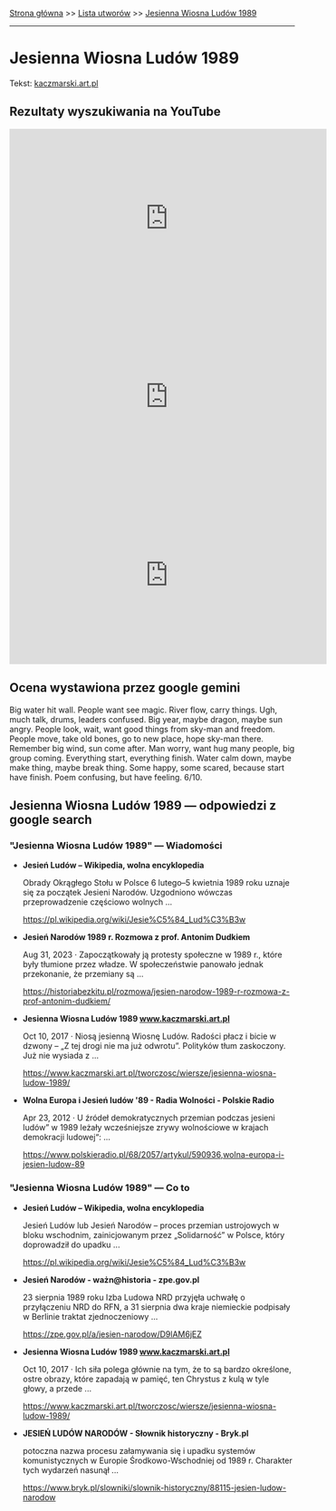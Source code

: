 [Strona główna](../index.md) >> [Lista utworów](../list.md) >> [Jesienna Wiosna Ludów 1989](185.md)

---

# Jesienna Wiosna Ludów 1989

Tekst: [kaczmarski.art.pl](https://www.kaczmarski.art.pl/tworczosc/wiersze/jesienna-wiosna-ludow-1989/)

## Rezultaty wyszukiwania na YouTube

<iframe width="560" height="315" src="https://www.youtube.com/embed/Qs_b-T5OG6U?si=IdontcarewhotheIRSsendsImnotpayingtaxes" title="YouTube video player" frameborder="0" allow="accelerometer; autoplay; clipboard-write; encrypted-media; gyroscope; picture-in-picture; web-share" referrerpolicy="strict-origin-when-cross-origin" allowfullscreen></iframe>

<iframe width="560" height="315" src="https://www.youtube.com/embed/AbPaEIgRrOg?si=IdontcarewhotheIRSsendsImnotpayingtaxes" title="YouTube video player" frameborder="0" allow="accelerometer; autoplay; clipboard-write; encrypted-media; gyroscope; picture-in-picture; web-share" referrerpolicy="strict-origin-when-cross-origin" allowfullscreen></iframe>

<iframe width="560" height="315" src="https://www.youtube.com/embed/rdbo7jbDWIs?si=IdontcarewhotheIRSsendsImnotpayingtaxes" title="YouTube video player" frameborder="0" allow="accelerometer; autoplay; clipboard-write; encrypted-media; gyroscope; picture-in-picture; web-share" referrerpolicy="strict-origin-when-cross-origin" allowfullscreen></iframe>

## Ocena wystawiona przez google gemini

Big water hit wall. People want see magic. River flow, carry things. Ugh, much talk, drums, leaders confused. Big year, maybe dragon, maybe sun angry. People look, wait, want good things from sky-man and freedom. People move, take old bones, go to new place, hope sky-man there. Remember big wind, sun come after. Man worry, want hug many people, big group coming. Everything start, everything finish. Water calm down, maybe make thing, maybe break thing. Some happy, some scared, because start have finish. Poem confusing, but have feeling. 6/10.


## Jesienna Wiosna Ludów 1989 — odpowiedzi z google search

### "Jesienna Wiosna Ludów 1989" — Wiadomości

- **Jesień Ludów – Wikipedia, wolna encyklopedia**

    Obrady Okrągłego Stołu w Polsce 6 lutego–5 kwietnia 1989 roku uznaje się za początek Jesieni Narodów. Uzgodniono wówczas przeprowadzenie częściowo wolnych ... 

   <https://pl.wikipedia.org/wiki/Jesie%C5%84_Lud%C3%B3w>
- **Jesień Narodów 1989 r. Rozmowa z prof. Antonim Dudkiem**

    Aug 31, 2023  ·  Zapoczątkowały ją protesty społeczne w 1989 r., które były tłumione przez władze. W społeczeństwie panowało jednak przekonanie, że przemiany są ... 

   <https://historiabezkitu.pl/rozmowa/jesien-narodow-1989-r-rozmowa-z-prof-antonim-dudkiem/>
- **Jesienna Wiosna Ludów 1989 www.kaczmarski.art.pl**

    Oct 10, 2017  ·  Niosą jesienną Wiosnę Ludów. Radości płacz i bicie w dzwony – „Z tej drogi nie ma już odwrotu”. Polityków tłum zaskoczony. Już nie wysiada z ... 

   <https://www.kaczmarski.art.pl/tworczosc/wiersze/jesienna-wiosna-ludow-1989/>
- **Wolna Europa i Jesień ludów '89 - Radia Wolności - Polskie Radio**

    Apr 23, 2012  ·  U źródeł demokratycznych przemian podczas jesieni ludów” w 1989 leżały wcześniejsze zrywy wolnościowe w krajach demokracji ludowej“: ... 

   <https://www.polskieradio.pl/68/2057/artykul/590936,wolna-europa-i-jesien-ludow-89>

### "Jesienna Wiosna Ludów 1989" — Co to

- **Jesień Ludów – Wikipedia, wolna encyklopedia**

    Jesień Ludów lub Jesień Narodów – proces przemian ustrojowych w bloku wschodnim, zainicjowanym przez „Solidarność” w Polsce, który doprowadził do upadku ... 

   <https://pl.wikipedia.org/wiki/Jesie%C5%84_Lud%C3%B3w>
- **Jesień Narodów - ważn@historia - zpe.gov.pl**

    23 sierpnia 1989 roku Izba Ludowa NRD przyjęła uchwałę o przyłączeniu NRD do RFN, a 31 sierpnia dwa kraje niemieckie podpisały w Berlinie traktat zjednoczeniowy ... 

   <https://zpe.gov.pl/a/jesien-narodow/D9lAM6jEZ>
- **Jesienna Wiosna Ludów 1989 www.kaczmarski.art.pl**

    Oct 10, 2017  ·  Ich siła polega głównie na tym, że to są bardzo określone, ostre obrazy, które zapadają w pamięć, ten Chrystus z kulą w tyle głowy, a przede ... 

   <https://www.kaczmarski.art.pl/tworczosc/wiersze/jesienna-wiosna-ludow-1989/>
- **JESIEŃ LUDÓW NARODÓW - Słownik historyczny - Bryk.pl**

    potoczna nazwa procesu załamywania się i upadku systemów komunistycznych w Europie Środkowo-Wschodniej od 1989 r. Charakter tych wydarzeń nasunął ... 

   <https://www.bryk.pl/slowniki/slownik-historyczny/88115-jesien-ludow-narodow>

